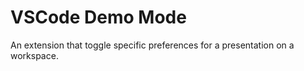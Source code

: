 # VSCode Demo Mode

An extension that toggle specific preferences for a presentation on a workspace.
